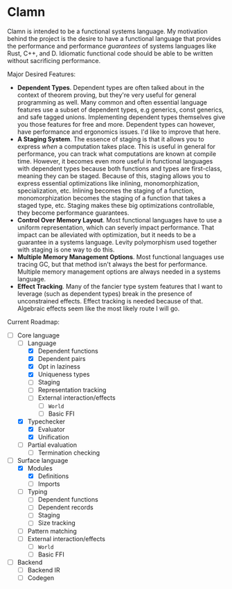 # Clamn

Clamn is intended to be a functional systems language. My motivation behind the project is the desire to have a functional language that provides the performance and performance *guarantees* of systems languages like Rust, C++, and D. Idiomatic functional code should be able to be written without sacrificing performance.

Major Desired Features:
* **Dependent Types**. Dependent types are often talked about in the context of theorem proving, but they're very useful for general programming as well. Many common and often essential language features use a subset of dependent types, e.g generics, const generics, and safe tagged unions. Implementing dependent types themselves give you those features for free and more. Dependent types can however, have performance and ergonomics issues. I'd like to improve that here.
* **A Staging System**. The essence of staging is that it allows you to express *when* a computation takes place. This is useful in general for performance, you can track what computations are known at compile time. However, it becomes even more useful in functional languages with dependent types because both functions and types are first-class, meaning they can be staged. Because of this, staging allows you to express essential optimizations like inlining, monomorphization, specialization, etc. Inlining becomes the staging of a function, monomorphization becomes the staging of a function that takes a staged type, etc. Staging makes these big optimizations controllable, they become performance guarantees.
* **Control Over Memory Layout**. Most functional languages have to use a uniform representation, which can severly impact performance. That impact can be alleviated with optimization, but it needs to be a guarantee in a systems language. Levity polymorphism used together with staging is one way to do this.
* **Multiple Memory Management Options**. Most functional languages use tracing GC, but that method isn't always the best for performance. Multiple memory management options are always needed in a systems language.
* **Effect Tracking**. Many of the fancier type system features that I want to leverage (such as dependent types) break in the presence of unconstrained effects. Effect tracking is needed because of that. Algebraic effects seem like the most likely route I will go.

Current Roadmap:
- [ ] Core language
	- [ ] Language
		- [x] Dependent functions
		- [x] Dependent pairs
		- [x] Opt in laziness
		- [x] Uniqueness types
		- [ ] Staging
		- [ ] Representation tracking
		- [ ] External interaction/effects
			- [ ] `World`
			- [ ] Basic FFI 
	- [x] Typechecker
		- [x] Evaluator
		- [x] Unification
	- [ ] Partial evaluation
		- [ ] Termination checking
- [ ] Surface language
	- [x] Modules
		- [x] Definitions
		- [ ] Imports
	- [ ] Typing
		- [ ] Dependent functions
		- [ ] Dependent records
		- [ ] Staging
		- [ ] Size tracking
	- [ ] Pattern matching
	- [ ] External interaction/effects
		- [ ] `World`
		- [ ] Basic FFI
- [ ] Backend
	- [ ] Backend IR
	- [ ] Codegen